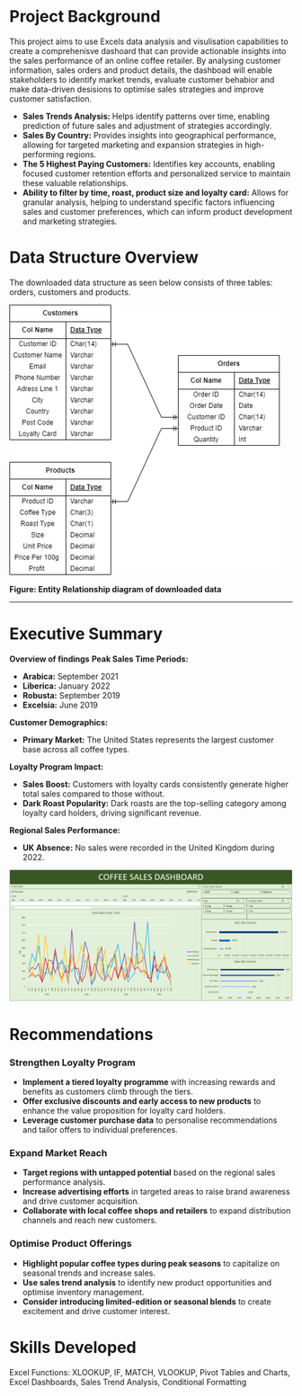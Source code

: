 # Project Background

This project aims to use Excels data analysis and visulisation capabilities to create a comprehenisve dashoard that can provide actionable insights into the sales performance of an online coffee retailer. By analysing customer information, sales orders and product details, the dashboad will enable stakeholders to identify market trends, evaluate customer behabior and make data-driven desisions to optimise sales strategies and improve customer satisfaction. 

- **Sales Trends Analysis:** Helps identify patterns over time, enabling prediction of future sales and adjustment of strategies accordingly.
- **Sales By Country:** Provides insights into geographical performance, allowing for targeted marketing and expansion strategies in high-performing regions.
- **The 5 Highest Paying Customers:** Identifies key accounts, enabling focused customer retention efforts and personalized service to maintain these valuable relationships.
- **Ability to filter by time, roast, product size and loyalty card:** Allows for granular analysis, helping to understand specific factors influencing sales and customer preferences, which can inform product development and marketing strategies.

# Data Structure Overview

The downloaded data structure as seen below consists of three tables: orders, customers and products.

![ERD](ReadMeImages/ERD.png)

**Figure: Entity Relationship diagram of downloaded data**

---

# Executive Summary

**Overview of findings**
**Peak Sales Time Periods:**

- **Arabica:** September 2021
- **Liberica:** January 2022
- **Robusta:** September 2019
- **Excelsia:** June 2019

**Customer Demographics:**

- **Primary Market:** The United States represents the largest customer base across all coffee types.

**Loyalty Program Impact:**

- **Sales Boost:** Customers with loyalty cards consistently generate higher total sales compared to those without.
- **Dark Roast Popularity:** Dark roasts are the top-selling category among loyalty card holders, driving significant revenue.

**Regional Sales Performance:**

- **UK Absence:** No sales were recorded in the United Kingdom during 2022.

![Dashboard](ReadMeImages/Dashboard_Image.png)

# Recommendations
### **Strengthen Loyalty Program**

- **Implement a tiered loyalty programme** with increasing rewards and benefits as customers climb through the tiers.
- **Offer exclusive discounts and early access to new products** to enhance the value proposition for loyalty card holders.
- **Leverage customer purchase data** to personalise recommendations and tailor offers to individual preferences.

### **Expand Market Reach**

- **Target regions with untapped potential** based on the regional sales performance analysis.
- **Increase advertising efforts** in targeted areas to raise brand awareness and drive customer acquisition.
- **Collaborate with local coffee shops and retailers** to expand distribution channels and reach new customers.

### **Optimise Product Offerings**

- **Highlight popular coffee types during peak seasons** to capitalize on seasonal trends and increase sales.
- **Use sales trend analysis** to identify new product opportunities and optimise inventory management.
- **Consider introducing limited-edition or seasonal blends** to create excitement and drive customer interest.

# Skills Developed
Excel Functions: XLOOKUP, IF, MATCH, VLOOKUP, Pivot Tables and Charts, Excel Dashboards, Sales Trend Analysis, Conditional Formatting 
